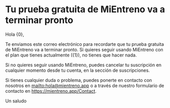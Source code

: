 # Tu prueba gratuita de MiEntreno va a terminar pronto

Hola {0},

Te enviamos este correo electrónico para recordarte que tu prueba gratuita de
MiEntreno va a terminar pronto. Si quieres seguir usando MiEntreno con el plan
que tienes actualmente ({1}), no tienes que hacer nada.

Si no quieres seguir usando MiEntreno, puedes cancelar tu suscripción en cualquier
momento desde tu cuenta, en la sección de suscripciones.

Si tienes cualquier duda o problema, puedes ponerte en contacto con nosotros
en <mailto:hola@mientreno.app> o a través de nuestro formulario de contacto
en <https://mientreno.app/Contact>.

Un saludo